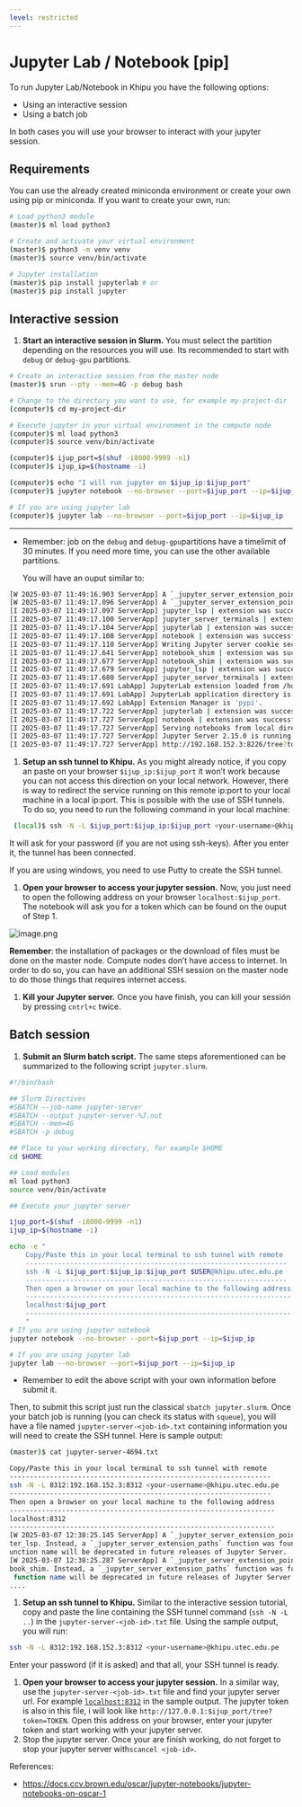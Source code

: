 ```yaml
---
level: restricted
---
```

# Jupyter Lab / Notebook [pip]

To run Jupyter Lab/Notebook in Khipu you have the following options:

- Using an interactive session
- Using a batch job

In both cases you will use your browser to interact with your jupyter session.

## Requirements

You can use the already created miniconda environment or create your own using pip or miniconda.  If you want to create your own, run:

```bash
# Load python3 module
(master)$ ml load python3

# Create and activate your virtual environment
(master)$ python3 -m venv venv
(master)$ source venv/bin/activate

# Jupyter installation
(master)$ pip install jupyterlab # or
(master)$ pip install jupyter
```

## Interactive session

1. **Start an interactive session in Slurm.** You must select the partition depending on the resources you will use. Its recommended to start with `debug` or `debug-gpu` partitions.

```bash
# Create an interactive session from the master node
(master)$ srun --pty --mem=4G -p debug bash

# Change to the directory you want to use, for example my-project-dir
(computer)$ cd my-project-dir

# Execute jupyter in your virtual environment in the compute node
(computer)$ ml load python3
(computer)$ source venv/bin/activate

(computer)$ ijup_port=$(shuf -i8000-9999 -n1)
(computer)$ ijup_ip=$(hostname -i)

(computer)$ echo "I will run jupyter on $ijup_ip:$ijup_port"
(computer)$ jupyter notebook --no-browser --port=$ijup_port --ip=$ijup_ip

# If you are using jupyter lab
(computer)$ jupyter lab --no-browser --port=$ijup_port --ip=$ijup_ip
```

---

- Remember: job on the `debug` and `debug-gpu`partitions have a timelimit of 30 minutes. If you need more time, you can use the other available partitions.
    
    You will have an ouput similar to:
    

```bash
[W 2025-03-07 11:49:16.903 ServerApp] A `_jupyter_server_extension_points` function was not found in jupyter_lsp. Instead, a `_jupyter_server_extension_paths` function was found and will be used for now. This function name will be deprecated in future releases of Jupyter Server.                                   
[W 2025-03-07 11:49:17.096 ServerApp] A `_jupyter_server_extension_points` function was not found in notebook_shim. Instead, a `_jupyter_server_extension_paths` function was found and will be used for now. This function name will be deprecated in future releases of Jupyter Server.                                 
[I 2025-03-07 11:49:17.097 ServerApp] jupyter_lsp | extension was successfully linked.                  
[I 2025-03-07 11:49:17.100 ServerApp] jupyter_server_terminals | extension was successfully linked.     
[I 2025-03-07 11:49:17.104 ServerApp] jupyterlab | extension was successfully linked.                   
[I 2025-03-07 11:49:17.108 ServerApp] notebook | extension was successfully linked.                     
[I 2025-03-07 11:49:17.110 ServerApp] Writing Jupyter server cookie secret to /home/abcd/.local/share/jupyter/runtime/jupyter_cookie_secret
[I 2025-03-07 11:49:17.641 ServerApp] notebook_shim | extension was successfully linked.                
[I 2025-03-07 11:49:17.677 ServerApp] notebook_shim | extension was successfully loaded.                
[I 2025-03-07 11:49:17.679 ServerApp] jupyter_lsp | extension was successfully loaded.                  
[I 2025-03-07 11:49:17.680 ServerApp] jupyter_server_terminals | extension was successfully loaded.     
[I 2025-03-07 11:49:17.691 LabApp] JupyterLab extension loaded from /home/abcd/.conda/envs/jupyter/lib/python3.12/site-packages/jupyterlab
[I 2025-03-07 11:49:17.691 LabApp] JupyterLab application directory is /home/abcd/.conda/envs/jupyter/share/jupyter/lab
[I 2025-03-07 11:49:17.692 LabApp] Extension Manager is 'pypi'.                                         
[I 2025-03-07 11:49:17.722 ServerApp] jupyterlab | extension was successfully loaded.                   
[I 2025-03-07 11:49:17.727 ServerApp] notebook | extension was successfully loaded.                     
[I 2025-03-07 11:49:17.727 ServerApp] Serving notebooks from local directory: /home/abcd             
[I 2025-03-07 11:49:17.727 ServerApp] Jupyter Server 2.15.0 is running at:                              
[I 2025-03-07 11:49:17.727 ServerApp] http://192.168.152.3:8226/tree?token=abcdabcdabcdabcdabcd
```

1. **Setup an ssh tunnel to Khipu.** As you might already notice, if you copy an paste on your browser `$ijup_ip:$ijup_port` it won’t work because you can not access this direction on your local network. However, there is way to redirect the service running on this remote ip:port to your local machine in a local ip:port. This is possible with the use of SSH tunnels. To do so, you need to run the following command in your local machine:

```bash
 (local)$ ssh -N -L $ijup_port:$ijup_ip:$ijup_port <your-username>@khipu.utec.edu.pe
```

It will ask for your password (if you are not using ssh-keys). After you enter it, the tunnel has been connected.

If you are using windows, you need to use Putty to create the SSH tunnel.  

1. **Open your browser to access your jupyter session.** Now, you just need to open the following address on your browser `localhost:$ijup_port`. The notebook will ask you for a token which can be found on the ouput of Step 1.

![image.png](Jupyter%20Lab%20Notebook%20%5Bpip%5D%201af30cfc329480eea44becc6ace9d472/image.png)

**Remember**: the installation of packages or the download of files must be done on the master node. Compute nodes don’t have access to internet. In order to do so, you can have an additional SSH session on the master node to do those things that requires internet access.

1. **Kill your Jupyter server.** Once you have finish, you can kill your sessión by pressing `cntrl+c` twice. 

## Batch session

1. **Submit an Slurm batch script.** The same steps aforementioned can be summarized to the following script `jupyter.slurm`.

```bash
#!/bin/bash

## Slurm Directives
#SBATCH --job-name jupyter-server
#SBATCH --output jupyter-server-%J.out
#SBATCH --mem=4G
#SBATCH -p debug

## Place to your working directory, for example $HOME
cd $HOME

## Load modules
ml load python3
source venv/bin/activate

## Execute your jupyter server

ijup_port=$(shuf -i8000-9999 -n1)
ijup_ip=$(hostname -i)

echo -e "
    Copy/Paste this in your local terminal to ssh tunnel with remote
    -----------------------------------------------------------------
    ssh -N -L $ijup_port:$ijup_ip:$ijup_port $USER@khipu.utec.edu.pe
    -----------------------------------------------------------------
    Then open a browser on your local machine to the following address
    ------------------------------------------------------------------
    localhost:$ijup_port 
    ------------------------------------------------------------------
    "
# If you are using jupyter notebook
jupyter notebook --no-browser --port=$ijup_port --ip=$ijup_ip 

# If you are using jupyter lab
jupyter lab --no-browser --port=$ijup_port --ip=$ijup_ip
```

- Remember to edit the above script with your own information before submit it.

Then, to submit this script just run the classical `sbatch jupyter.slurm`. Once your batch job is running (you can check its status with `squeue`), you will have a file named `jupyter-server-<job-id>.txt` containing information you will need to create the SSH tunnel. Here is sample output:

```bash
(master)$ cat jupyter-server-4694.txt

Copy/Paste this in your local terminal to ssh tunnel with remote
-----------------------------------------------------------------
ssh -N -L 8312:192.168.152.3:8312 <your-username>@khipu.utec.edu.pe
-----------------------------------------------------------------
Then open a browser on your local machine to the following address
------------------------------------------------------------------
localhost:8312
------------------------------------------------------------------
[W 2025-03-07 12:38:25.145 ServerApp] A `_jupyter_server_extension_points` function was not found in jupy
ter_lsp. Instead, a `_jupyter_server_extension_paths` function was found and will be used for now. This f
unction name will be deprecated in future releases of Jupyter Server.
[W 2025-03-07 12:38:25.287 ServerApp] A `_jupyter_server_extension_points` function was not found in note
book_shim. Instead, a `_jupyter_server_extension_paths` function was found and will be used for now. This
 function name will be deprecated in future releases of Jupyter Server.
....
```

1. **Setup an ssh tunnel to Khipu.** Similar to the interactive session tutorial, copy and paste the line containing the SSH tunnel command (`ssh -N -L ..`) in the `jupyter-server-<job-id>.txt` file. Using the sample output, you will run:

```bash
ssh -N -L 8312:192.168.152.3:8312 <your-username>@khipu.utec.edu.pe
```

Enter your password (if it is asked) and that all, your SSH tunnel is ready.

1. **Open your browser to access your jupyter session.** In a similar way, use the `jupyter-server-<job-id>.txt` file and find your jupyter server url.  For example [`localhost:8312`](http://localhost:8312) in the sample output. The jupyter token is also in this file, i will look like `http://127.0.0.1:$ijup_port/tree?token=TOKEN`. Open this address on your browser, enter your jupyter token and start working with your jupyter server.
2. Stop the jupyter server. Once your are finish working, do not forget to stop your jupyter server with`scancel <job-id>`.

References:

- https://docs.ccv.brown.edu/oscar/jupyter-notebooks/jupyter-notebooks-on-oscar-1